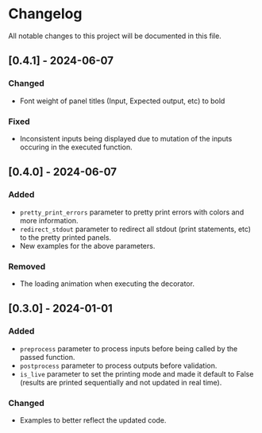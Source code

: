 # Changelog

All notable changes to this project will be documented in this file.

## [0.4.1] - 2024-06-07

### Changed

- Font weight of panel titles (Input, Expected output, etc) to bold

### Fixed

- Inconsistent inputs being displayed due to mutation of the inputs occuring in the executed function.

## [0.4.0] - 2024-06-07

### Added

- `pretty_print_errors` parameter to pretty print errors with colors and more information.
- `redirect_stdout` parameter to redirect all stdout (print statements, etc) to the pretty printed panels.
- New examples for the above parameters.

### Removed

- The loading animation when executing the decorator.

## [0.3.0] - 2024-01-01

### Added

- `preprocess` parameter to process inputs before being called by the passed function.
- `postprocess` parameter to process outputs before validation.
- `is_live` parameter to set the printing mode and made it default to False (results are printed sequentially and not updated in real time).

### Changed

- Examples to better reflect the updated code.
